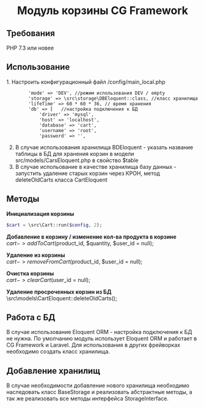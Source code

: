<p align="center">
    <h1 align="center">Модуль корзины CG Framework</h1>

</p>
<p align="left">
<h2>Требования</h2>
PHP 7.3 или новее
<h2>Использование</h2>
1. Настроить конфигурационный файл /config/main_local.php

            'mode' => 'DEV', //режим использования DEV / empty
            'storage' => \src\storage\DBEloquent::class, //класс хранилища
            'lifeTime' => 60 * 60 * 36, // время хранения
            'db' => [   //настройка подключения к БД
                'driver' => 'mysql',
                'host' => 'localhost',
                'database' => 'cart',
                'username' => 'root',
                'password' => '',
           

2. В случае использования хранилища BDEloquent - указать название таблицы в БД для хранения корзин в модели src/models/CarsEloquent.php в свойство $table
3. В случае испольование в качестве хранилища базу данных - запустить удаление старых корзин через КРОН, метод deleteOldCarts класса CartEloquent
<h2>Методы</h2>

**Инициализация корзины**<br>
```php
$cart = \src\Cart::run($config, 2); 
```
**Добавление в корзину / изменение кол-ва продукта в корзине**<br>
$cart->addToCart($product_id, $quantity, $user_id = null);

**Удаление из корзины**<br>
$cart->removeFromCart($product_id, $user_id = null);

**Очистка корзины**<br>
$cart->clearCart($user_id = null);

**Удаление просроченных корзин из БД**<br>
\src\models\CartEloquent::deleteOldCarts();

<h2>Работа с БД</h2> 
В случае использование Eloquent ORM - настройка подключения к БД не нужна. 
По умолчанию модуль использует Eloquent ORM и работает в CG Framework и Laravel. Для использования в других фрейворках необходимо создать класс хранилища.

<h2>Добавление хранилищ</h2>
В случае необходимости добавление нового хранилища необходимо наследовать класс BaseStorage и реализовать абстрактные методы, а так же реализовать все методы интерфейса StorageInterface. 
